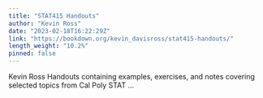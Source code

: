 ```yaml
---
title: "STAT415 Handouts"
author: "Kevin Ross"
date: "2023-02-18T16:22:29Z"
link: "https://bookdown.org/kevin_davisross/stat415-handouts/"
length_weight: "10.2%"
pinned: false
---
```


Kevin Ross Handouts containing examples, exercises, and notes covering selected topics from Cal Poly STAT ...
